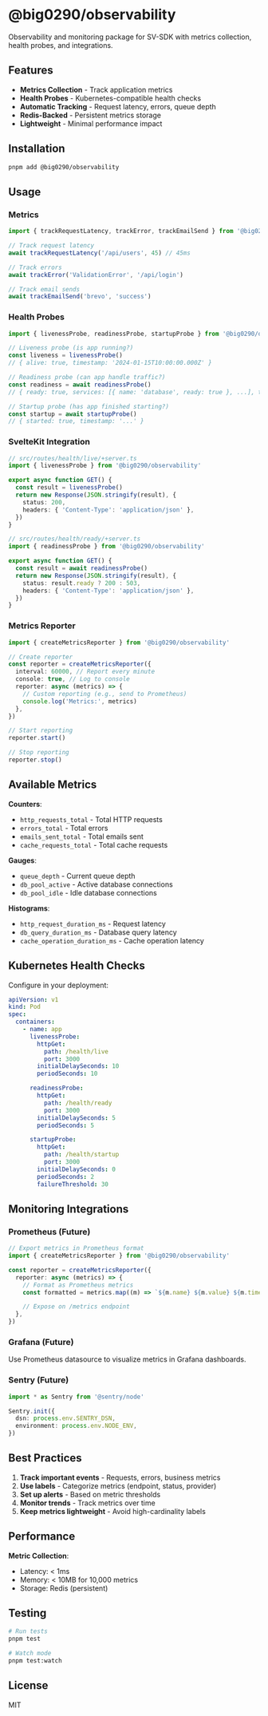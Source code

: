 # @big0290/observability

Observability and monitoring package for SV-SDK with metrics collection, health probes, and integrations.

## Features

- **Metrics Collection** - Track application metrics
- **Health Probes** - Kubernetes-compatible health checks
- **Automatic Tracking** - Request latency, errors, queue depth
- **Redis-Backed** - Persistent metrics storage
- **Lightweight** - Minimal performance impact

## Installation

```bash
pnpm add @big0290/observability
```

## Usage

### Metrics

```typescript
import { trackRequestLatency, trackError, trackEmailSend } from '@big0290/observability'

// Track request latency
await trackRequestLatency('/api/users', 45) // 45ms

// Track errors
await trackError('ValidationError', '/api/login')

// Track email sends
await trackEmailSend('brevo', 'success')
```

### Health Probes

```typescript
import { livenessProbe, readinessProbe, startupProbe } from '@big0290/observability'

// Liveness probe (is app running?)
const liveness = livenessProbe()
// { alive: true, timestamp: '2024-01-15T10:00:00.000Z' }

// Readiness probe (can app handle traffic?)
const readiness = await readinessProbe()
// { ready: true, services: [{ name: 'database', ready: true }, ...], timestamp: '...' }

// Startup probe (has app finished starting?)
const startup = await startupProbe()
// { started: true, timestamp: '...' }
```

### SvelteKit Integration

```typescript
// src/routes/health/live/+server.ts
import { livenessProbe } from '@big0290/observability'

export async function GET() {
  const result = livenessProbe()
  return new Response(JSON.stringify(result), {
    status: 200,
    headers: { 'Content-Type': 'application/json' },
  })
}

// src/routes/health/ready/+server.ts
import { readinessProbe } from '@big0290/observability'

export async function GET() {
  const result = await readinessProbe()
  return new Response(JSON.stringify(result), {
    status: result.ready ? 200 : 503,
    headers: { 'Content-Type': 'application/json' },
  })
}
```

### Metrics Reporter

```typescript
import { createMetricsReporter } from '@big0290/observability'

// Create reporter
const reporter = createMetricsReporter({
  interval: 60000, // Report every minute
  console: true, // Log to console
  reporter: async (metrics) => {
    // Custom reporting (e.g., send to Prometheus)
    console.log('Metrics:', metrics)
  },
})

// Start reporting
reporter.start()

// Stop reporting
reporter.stop()
```

## Available Metrics

**Counters**:

- `http_requests_total` - Total HTTP requests
- `errors_total` - Total errors
- `emails_sent_total` - Total emails sent
- `cache_requests_total` - Total cache requests

**Gauges**:

- `queue_depth` - Current queue depth
- `db_pool_active` - Active database connections
- `db_pool_idle` - Idle database connections

**Histograms**:

- `http_request_duration_ms` - Request latency
- `db_query_duration_ms` - Database query latency
- `cache_operation_duration_ms` - Cache operation latency

## Kubernetes Health Checks

Configure in your deployment:

```yaml
apiVersion: v1
kind: Pod
spec:
  containers:
    - name: app
      livenessProbe:
        httpGet:
          path: /health/live
          port: 3000
        initialDelaySeconds: 10
        periodSeconds: 10

      readinessProbe:
        httpGet:
          path: /health/ready
          port: 3000
        initialDelaySeconds: 5
        periodSeconds: 5

      startupProbe:
        httpGet:
          path: /health/startup
          port: 3000
        initialDelaySeconds: 0
        periodSeconds: 2
        failureThreshold: 30
```

## Monitoring Integrations

### Prometheus (Future)

```typescript
// Export metrics in Prometheus format
import { createMetricsReporter } from '@big0290/observability'

const reporter = createMetricsReporter({
  reporter: async (metrics) => {
    // Format as Prometheus metrics
    const formatted = metrics.map((m) => `${m.name} ${m.value} ${m.timestamp.getTime()}`).join('\n')

    // Expose on /metrics endpoint
  },
})
```

### Grafana (Future)

Use Prometheus datasource to visualize metrics in Grafana dashboards.

### Sentry (Future)

```typescript
import * as Sentry from '@sentry/node'

Sentry.init({
  dsn: process.env.SENTRY_DSN,
  environment: process.env.NODE_ENV,
})
```

## Best Practices

1. **Track important events** - Requests, errors, business metrics
2. **Use labels** - Categorize metrics (endpoint, status, provider)
3. **Set up alerts** - Based on metric thresholds
4. **Monitor trends** - Track metrics over time
5. **Keep metrics lightweight** - Avoid high-cardinality labels

## Performance

**Metric Collection**:

- Latency: < 1ms
- Memory: < 10MB for 10,000 metrics
- Storage: Redis (persistent)

## Testing

```bash
# Run tests
pnpm test

# Watch mode
pnpm test:watch
```

## License

MIT
